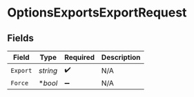 # OptionsExportsExportRequest


## Fields

| Field              | Type               | Required           | Description        |
| ------------------ | ------------------ | ------------------ | ------------------ |
| `Export`           | *string*           | :heavy_check_mark: | N/A                |
| `Force`            | **bool*            | :heavy_minus_sign: | N/A                |